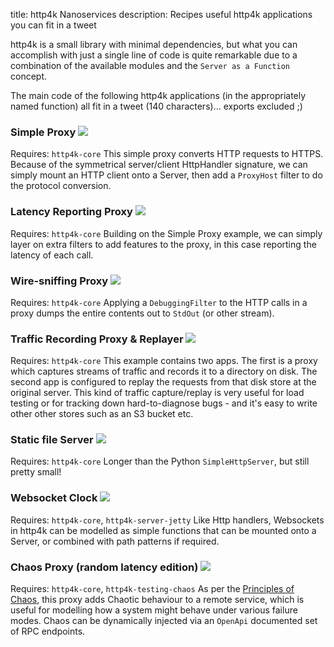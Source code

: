 title: http4k Nanoservices
description: Recipes useful http4k applications you can fit in a tweet

http4k is a small library with minimal dependencies, but what you can accomplish with just a single line of code is quite remarkable due to a combination of the available modules and the `Server as a Function` concept.

The main code of the following http4k applications (in the appropriately named function) all fit in a tweet (140 characters)... exports excluded ;)

### Simple Proxy [<img class="octocat" src="/img/octocat-32.png"/>](https://github.com/http4k/http4k/blob/master/src/docs/cookbook/nanoservices/simple_proxy.kt)
Requires: `http4k-core`
This simple proxy converts HTTP requests to HTTPS. Because of the symmetrical server/client HttpHandler signature, we can simply mount an HTTP client onto a Server, then add a `ProxyHost` filter to do the protocol conversion.
<script src="https://gist-it.appspot.com/https://github.com/http4k/http4k/blob/master/src/docs/cookbook/nanoservices/simple_proxy.kt"></script>

### Latency Reporting Proxy [<img class="octocat" src="/img/octocat-32.png"/>](https://github.com/http4k/http4k/blob/master/src/docs/cookbook/nanoservices/latency_reporting_proxy.kt)
Requires: `http4k-core`
Building on the Simple Proxy example, we can simply layer on extra filters to add features to the proxy, in this case reporting the latency of each call.
<script src="https://gist-it.appspot.com/https://github.com/http4k/http4k/blob/master/src/docs/cookbook/nanoservices/latency_reporting_proxy.kt"></script>

### Wire-sniffing Proxy [<img class="octocat" src="/img/octocat-32.png"/>](https://github.com/http4k/http4k/blob/master/src/docs/cookbook/nanoservices/wire_sniffing_proxy.kt)
Requires: `http4k-core`
Applying a `DebuggingFilter` to the HTTP calls in a proxy dumps the entire contents out to `StdOut` (or other stream).
<script src="https://gist-it.appspot.com/https://github.com/http4k/http4k/blob/master/src/docs/cookbook/nanoservices/wire_sniffing_proxy.kt"></script>

### Traffic Recording Proxy & Replayer [<img class="octocat" src="/img/octocat-32.png"/>](https://github.com/http4k/http4k/blob/master/src/docs/cookbook/nanoservices/record_and_replay_http_traffic_proxy.kt)
Requires: `http4k-core`
This example contains two apps. The first is a proxy which captures streams of traffic and records it to a directory on disk. The second app is configured to replay the requests from that disk store at the original server. This kind of traffic capture/replay is very useful for load testing or for tracking down hard-to-diagnose bugs - and it's easy to write other other stores such as an S3 bucket etc.
<script src="https://gist-it.appspot.com/https://github.com/http4k/http4k/blob/master/src/docs/cookbook/nanoservices/record_and_replay_http_traffic_proxy.kt"></script>

### Static file Server [<img class="octocat" src="/img/octocat-32.png"/>](https://github.com/http4k/http4k/blob/master/src/docs/cookbook/nanoservices/static_file_server.kt)
Requires: `http4k-core`
Longer than the Python `SimpleHttpServer`, but still pretty small!
<script src="https://gist-it.appspot.com/https://github.com/http4k/http4k/blob/master/src/docs/cookbook/nanoservices/static_file_server.kt"></script>

### Websocket Clock [<img class="octocat" src="/img/octocat-32.png"/>](https://github.com/http4k/http4k/blob/master/src/docs/cookbook/nanoservices/websocket_clock.kt)
Requires: `http4k-core`, `http4k-server-jetty`
Like Http handlers, Websockets in http4k can be modelled as simple functions that can be mounted onto a Server, or combined with path patterns if required.
<script src="https://gist-it.appspot.com/https://github.com/http4k/http4k/blob/master/src/docs/cookbook/nanoservices/websocket_clock.kt"></script>

### Chaos Proxy (random latency edition) [<img class="octocat" src="/img/octocat-32.png"/>](https://github.com/http4k/http4k/blob/master/src/docs/cookbook/nanoservices/chaos_proxy.kt)
Requires: `http4k-core`, `http4k-testing-chaos`
As per the [Principles of Chaos](https://principlesofchaos.org/), this proxy adds Chaotic behaviour to a remote service, which is useful for modelling how a system might behave under various failure modes. Chaos can be dynamically injected via an `OpenApi` documented set of RPC endpoints.
<script src="https://gist-it.appspot.com/https://github.com/http4k/http4k/blob/master/src/docs/cookbook/nanoservices/chaos_proxy.kt"></script>
